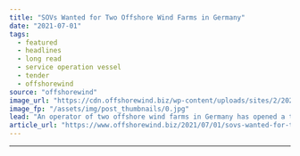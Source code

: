 ```yaml
---
title: "SOVs Wanted for Two Offshore Wind Farms in Germany"
date: "2021-07-01"
tags: 
  - featured
  - headlines
  - long read
  - service operation vessel
  - tender
  - offshorewind
source: "offshorewind"
image_url: "https://cdn.offshorewind.biz/wp-content/uploads/sites/2/2021/07/01114502/Vattenfall-OWF.jpg"
image_fp: "/assets/img/post_thumbnails/0.jpg"
lead: "An operator of two offshore wind farms in Germany has opened a tender looking"
article_url: "https://www.offshorewind.biz/2021/07/01/sovs-wanted-for-two-offshore-wind-farms-in-germany/"
---
```


---
